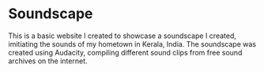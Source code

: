 # Soundscape

This is a basic website I created to showcase a soundscape I created, imitiating the sounds of my hometown in Kerala, India. The soundscape was created using Audacity, compiling different sound clips from free sound archives on the internet. 
